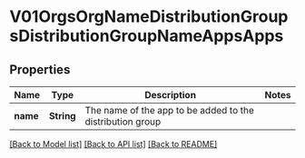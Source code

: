 # V01OrgsOrgNameDistributionGroupsDistributionGroupNameAppsApps

## Properties
Name | Type | Description | Notes
------------ | ------------- | ------------- | -------------
**name** | **String** | The name of the app to be added to the distribution group | 

[[Back to Model list]](../README.md#documentation-for-models) [[Back to API list]](../README.md#documentation-for-api-endpoints) [[Back to README]](../README.md)


